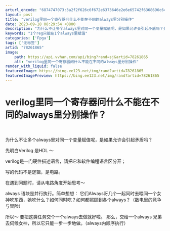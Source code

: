 ```yaml
---
arturl_encode: "6874747073:3a2f2f626c6f672e6373646e2e6e65742f6368696c64626f72:2f61727469636c652f64657461696c732f3738323631383635"
layout: post
title: "verilog里同一个寄存器问什么不能在不同的always里分别操作"
date: 2023-09-18 08:29:54 +0800
description: "﻿﻿为什么不让多个always里对同一个变量赋值呢，是如果允许会引起矛盾吗？先明白Verilog 是"
keywords: "1个reg只能在1个always里赋值"
categories: ['Fpga']
tags: ['无标签']
artid: "78261865"
image:
    path: https://api.vvhan.com/api/bing?rand=sj&artid=78261865
    alt: "verilog里同一个寄存器问什么不能在不同的always里分别操作"
render_with_liquid: false
featuredImage: https://bing.ee123.net/img/rand?artid=78261865
featuredImagePreview: https://bing.ee123.net/img/rand?artid=78261865
---
```


# verilog里同一个寄存器问什么不能在不同的always里分别操作？

﻿﻿

为什么不让多个always里对同一个变量赋值呢，是如果允许会引起矛盾吗？

先明白Verilog 是HDL ～

verilog是一门硬件描述语言，请把它和软件编程语言区分开；
  
写的代码不是逻辑，是电路。
  
在遇到问题时，请从电路角度开始思考～

always 语块是并行执行。简单想想： 它们Always哥几个一起同时去喂同一个女神吃东西，她吃什么？如何同时吃？如何都照顾到各个always？（数电里的竞争与冒险）
  
所以～ 要把这类任务交个一个always去做就好啦。 那么，交给一个always 兄弟去伺候女神，所以它只能一步一步地做。（always内顺序执行）
